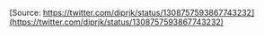 [Source: https://twitter.com/diprjk/status/1308757593867743232](https://twitter.com/diprjk/status/1308757593867743232)